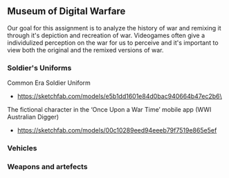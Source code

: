 ## Museum of Digital Warfare 

Our goal for this assignment is to analyze the history of war and remixing it through it's depiction and recreation of war. Videogames often give a individulized perception on the war for us to perceive and it's important to view both the original and the remixed versions of war. 


### Soldier's Uniforms
Common Era Soldier Uniform
- https://sketchfab.com/models/e5b1dd1601e84d0bac940664b47ec2b6\

The fictional character in the ‘Once Upon a War Time’ mobile app (WWI Australian Digger)
- https://sketchfab.com/models/00c10289eed94eeeb79f7519e865e5ef


### Vehicles


### Weapons and artefects
